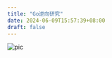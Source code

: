 ```yaml
---
title: "Go逆向研究"
date: 2024-06-09T15:57:39+08:00
draft: false
---
```


![pic](https://cujo.com/wp-content/uploads/2023/08/Reverse-engineering-go-binaries-with-ghidra-header.png)


